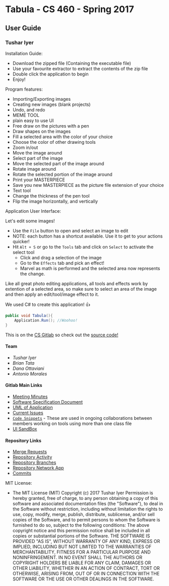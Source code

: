 # Tabula - CS 460 - Spring 2017
## User Guide

### Tushar Iyer


Installation Guide:

 * Download the zipped file (Containing the executable file)
 * Use your favourite extractor to extract the contents of the zip file
 * Double click the application to begin
 * Enjoy!

Program features:

 * Importing/Exporting images
 * Creating new images (blank projects)
 * Undo, and redo
 * MEME TOOL
 * plain easy to use UI
 * Free draw on the pictures with a pen
 * Draw shapes on the images
 * Fill a selected area with the color of your choice
 * Choose the color of other drawing tools
 * Zoom in/out
 * Move the image around
 * Select part of the image
 * Move the selected part of the image around
 * Rotate image around
 * Rotate the selected portion of the image around
 * Print your MASTERPIECE
 * Save you new MASTERPIECE as the picture file extension of your choice
 * Text tool
 * Change the thickness of the pen tool
 * Flip the image horizontally, and vertically


Application User Interface:

Let's edit some images!

 * Use the `File` button to open and select an image to edit
 * NOTE: each button has a shortcut available. Use it to get to your actions quicker!
 * Hit `Alt + S` or go to the `Tools` tab and click on `Select` to activate the select tool
 	* Click and drag a selection of the image
 	* Go to the `Effects` tab and pick an effect!
 	* Marvel as math is performed and the selected area now represents the change.

Like all great photo editing applications, all tools and effects work by extention of a selected area, so make sure to select an area of the image and then apply an edit/tool/image effect to it.

We used C# to create this application! :+1:

```c#
public void Tabula(){
	Application.Run(); //Woohoo!
}
```

This is on the [CS Gitlab](https://git.cs.hartford.edu/tiyer/CS460App/tree/master/Tabula/Tabula) so check out the [source code!](https://git.cs.hartford.edu/tiyer/CS460App/tree/master/Tabula/Tabula)


#### Team
* *Tushar Iyer*
* *Brian Tata*
* *Dana Ottaviani*
* *Antonio Morales*

#### Gitlab Main Links
* [Meeting Minutes](https://git.cs.hartford.edu/tiyer/CS460App/wikis/meeting-minutes)
* [Software Specification Document](https://git.cs.hartford.edu/tiyer/CS460App/wikis/software-specification-document)
* [UML of Application](https://git.cs.hartford.edu/tiyer/CS460App/wikis/uml)
* [Current Issues](https://git.cs.hartford.edu/tiyer/CS460App/issues)
* [`Code Snippets`](https://git.cs.hartford.edu/tiyer/CS460App/snippets) - These are used in ongoing collaborations between members working on tools using more than one class file
* [UI SandBox]()

#### Repository Links
* [Merge Requests](https://git.cs.hartford.edu/tiyer/CS460App/merge_requests)
* [Repository Activity](https://git.cs.hartford.edu/tiyer/CS460App/activity)
* [Repository Branches](https://git.cs.hartford.edu/tiyer/CS460App/branches)
* [Repository Network App](https://git.cs.hartford.edu/tiyer/CS460App/network/master)
* [Commits](https://git.cs.hartford.edu/tiyer/CS460App/commits/master)

MIT License:

* The MIT License (MIT)
    Copyright (c) 2017 Tushar Iyer
    Permission is hereby granted, free of charge, to any person obtaining a copy
    of this software and associated documentation files (the "Software"), to deal
    in the Software without restriction, including without limitation the rights
    to use, copy, modify, merge, publish, distribute, sublicense, and/or sell
    copies of the Software, and to permit persons to whom the Software is
    furnished to do so, subject to the following conditions:
    The above copyright notice and this permission notice shall be included in all
    copies or substantial portions of the Software.
    THE SOFTWARE IS PROVIDED "AS IS", WITHOUT WARRANTY OF ANY KIND, EXPRESS OR
    IMPLIED, INCLUDING BUT NOT LIMITED TO THE WARRANTIES OF MERCHANTABILITY,
    FITNESS FOR A PARTICULAR PURPOSE AND NONINFRINGEMENT. IN NO EVENT SHALL THE
    AUTHORS OR COPYRIGHT HOLDERS BE LIABLE FOR ANY CLAIM, DAMAGES OR OTHER
    LIABILITY, WHETHER IN AN ACTION OF CONTRACT, TORT OR OTHERWISE, ARISING FROM,
    OUT OF OR IN CONNECTION WITH THE SOFTWARE OR THE USE OR OTHER DEALINGS IN THE
    SOFTWARE.
    
    
